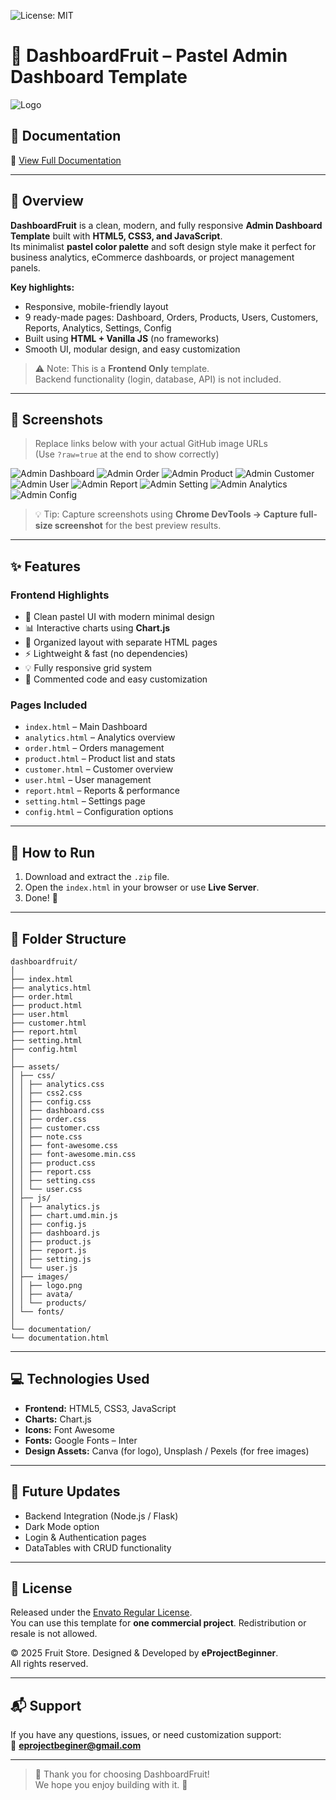 ![License: MIT](https://img.shields.io/badge/License-MIT-green.svg)

# 🍑 DashboardFruit – Pastel Admin Dashboard Template

![Logo](https://github.com/HoBichLien/adminfruit/blob/main/thumnail.png?raw=true)

## 📘 Documentation
📗 [View Full Documentation](https://adminfruit.vercel.app/documentation/documentation.html)

---

## 🌿 Overview
**DashboardFruit** is a clean, modern, and fully responsive **Admin Dashboard Template** built with **HTML5, CSS3, and JavaScript**.  
Its minimalist **pastel color palette** and soft design style make it perfect for business analytics, eCommerce dashboards, or project management panels.

**Key highlights:**
- Responsive, mobile-friendly layout  
- 9 ready-made pages: Dashboard, Orders, Products, Users, Customers, Reports, Analytics, Settings, Config  
- Built using **HTML + Vanilla JS** (no frameworks)  
- Smooth UI, modular design, and easy customization  

> ⚠️ Note: This is a **Frontend Only** template.  
> Backend functionality (login, database, API) is not included.

---

## 📸 Screenshots

> Replace links below with your actual GitHub image URLs  
> (Use `?raw=true` at the end to show correctly)

![Admin Dashboard](https://github.com/HoBichLien/adminfruit/blob/main/01_admin_dashboard.png?raw=true)
![Admin Order](https://github.com/HoBichLien/adminfruit/blob/main/02_admin_order.png?raw=true)
![Admin Product](https://github.com/HoBichLien/adminfruit/blob/main/03_admin_products.png?raw=true)
![Admin Customer](https://github.com/HoBichLien/adminfruit/blob/main/04_admin_customers.png?raw=true)
![Admin User](https://github.com/HoBichLien/adminfruit/blob/main/05_admin_user.png?raw=true) 
![Admin Report](https://github.com/HoBichLien/adminfruit/blob/main/06_admin_report.png?raw=true)
![Admin Setting](https://github.com/HoBichLien/adminfruit/blob/main/07_admin_setting.png?raw=true)
![Admin Analytics](https://github.com/HoBichLien/adminfruit/blob/main/08_admin_analytics.png?raw=true)
![Admin Config](https://github.com/HoBichLien/adminfruit/blob/main/09_admin_config.png?raw=true)

> 💡 Tip: Capture screenshots using **Chrome DevTools → Capture full-size screenshot** for the best preview results.

---

## ✨ Features

### Frontend Highlights
- 🎨 Clean pastel UI with modern minimal design  
- 📊 Interactive charts using **Chart.js**  
- 📁 Organized layout with separate HTML pages  
- ⚡ Lightweight & fast (no dependencies)  
- 💡 Fully responsive grid system  
- 🧩 Commented code and easy customization  

### Pages Included
- `index.html` – Main Dashboard  
- `analytics.html` – Analytics overview  
- `order.html` – Orders management  
- `product.html` – Product list and stats  
- `customer.html` – Customer overview  
- `user.html` – User management  
- `report.html` – Reports & performance  
- `setting.html` – Settings page  
- `config.html` – Configuration options  

---

## 🧭 How to Run
1. Download and extract the `.zip` file.  
2. Open the `index.html` in your browser or use **Live Server**.  
3. Done! 🎉  

---

## 📁 Folder Structure
```
dashboardfruit/
│
├── index.html
├── analytics.html
├── order.html
├── product.html
├── user.html
├── customer.html
├── report.html
├── setting.html
├── config.html
│
├── assets/
│ ├── css/
│ │ ├── analytics.css
│ │ ├── css2.css
│ │ ├── config.css
│ │ ├── dashboard.css
│ │ ├── order.css
│ │ ├── customer.css
│ │ ├── note.css
│ │ ├── font-awesome.css
│ │ ├── font-awesome.min.css
│ │ ├── product.css
│ │ ├── report.css
│ │ ├── setting.css
│ │ └── user.css
│ ├── js/
│ │ ├── analytics.js
│ │ ├── chart.umd.min.js
│ │ ├── config.js
│ │ ├── dashboard.js
│ │ ├── product.js
│ │ ├── report.js
│ │ ├── setting.js
│ │ └── user.js
│ ├── images/
│ │ ├── logo.png
│ │ ├── avata/
│ │ └── products/
│ └── fonts/
│
└── documentation/
└── documentation.html
```

---

## 💻 Technologies Used
- **Frontend:** HTML5, CSS3, JavaScript  
- **Charts:** Chart.js  
- **Icons:** Font Awesome  
- **Fonts:** Google Fonts – Inter  
- **Design Assets:** Canva (for logo), Unsplash / Pexels (for free images)

---

## 🌱 Future Updates
- Backend Integration (Node.js / Flask)  
- Dark Mode option  
- Login & Authentication pages  
- DataTables with CRUD functionality  

---

## 📄 License
Released under the [Envato Regular License](https://themeforest.net/licenses/standard).  
You can use this template for **one commercial project**. Redistribution or resale is not allowed.

© 2025 Fruit Store. Designed & Developed by **eProjectBeginner**.  
All rights reserved.

---

## 📬 Support
If you have any questions, issues, or need customization support:  
📧 **eprojectbeginer@gmail.com**

---

> 💎 Thank you for choosing DashboardFruit!  
> We hope you enjoy building with it. 🍇
